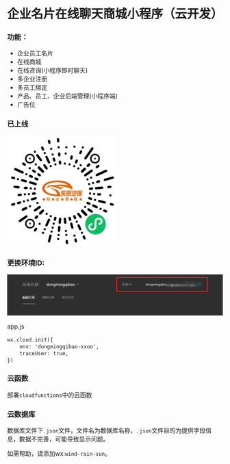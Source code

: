 # 企业名片在线聊天商城小程序（云开发） 

### 功能：

- 企业员工名片
- 在线商城
- 在线咨询(小程序即时聊天)
- 多企业注册
- 多员工绑定
- 产品、员工、企业后端管理(小程序端)
- 广告位

### 已上线

![](img/gh_f343d9c08e63_258.jpg)





### 更换环境ID:

![image-20220227220841755](img/1645970947.jpg)

app.js

```
wx.cloud.init({
    env: 'dongmingqibao-xxoo',
    traceUser: true,
})
```

### 云函数

部署`cloudfunctions`中的云函数

### 云数据库

数据库文件下`.json`文件，文件名为数据库名称，`.json`文件目的为提供字段信息，数据不完善，可能导致显示问题。

如需帮助，请添加wx:`wind-rain-sun`。

